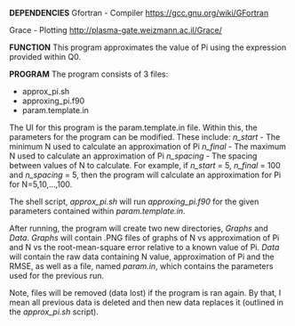 __DEPENDENCIES__
Gfortran - Compiler
https://gcc.gnu.org/wiki/GFortran

Grace - Plotting
http://plasma-gate.weizmann.ac.il/Grace/

__FUNCTION__
This program approximates the value of Pi using the expression provided within
Q0.

__PROGRAM__
The program consists of 3 files:
- approx_pi.sh
- approxing_pi.f90
- param.template.in

The UI for this program is the param.template.in file. Within this, the
parameters for the program can be modified. These include:
_n_start_   - The minimum N used to calculate an approximation of Pi
_n_final_   - The maximum N used to calculate an approximation of Pi
_n_spacing_ - The spacing between values of N to calculate. For example, if
              _n_start_ = 5, _n_final_ = 100 and _n_spacing_ = 5, then the
              program will calculate an approximation for Pi for N=5,10,...,100.

The shell script, _approx_pi.sh_ will run _approxing_pi.f90_ for the given
parameters contained within _param.template.in_.

After running, the program will create two new directories, _Graphs_ and _Data_.
_Graphs_ will contain .PNG files of graphs of N vs approximation of Pi and N vs
the root-mean-square error relative to a known value of Pi. _Data_ will contain
the raw data containing N value, approximation of Pi and the RMSE, as well as a
file, named _param.in_, which contains the parameters used for the previous run.

Note, files will be removed (data lost) if the program is ran again. By that,
I mean all previous data is deleted and then new data replaces it (outlined in
the _approx_pi.sh_ script).
